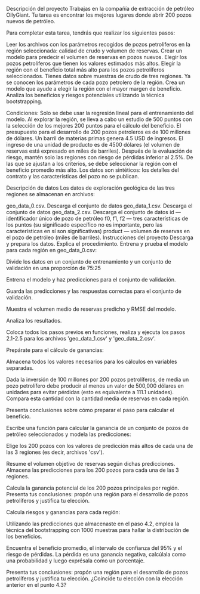 Descripción del proyecto
Trabajas en la compañía de extracción de petróleo OilyGiant. Tu tarea es encontrar los mejores lugares donde abrir 200 pozos nuevos de petróleo.

Para completar esta tarea, tendrás que realizar los siguientes pasos:

Leer los archivos con los parámetros recogidos de pozos petrolíferos en la región seleccionada: calidad de crudo y volumen de reservas.
Crear un modelo para predecir el volumen de reservas en pozos nuevos.
Elegir los pozos petrolíferos que tienen los valores estimados más altos.
Elegir la región con el beneficio total más alto para los pozos petrolíferos seleccionados.
Tienes datos sobre muestras de crudo de tres regiones. Ya se conocen los parámetros de cada pozo petrolero de la región. Crea un modelo que ayude a elegir la región con el mayor margen de beneficio. Analiza los beneficios y riesgos potenciales utilizando la técnica bootstrapping.

Condiciones:
Solo se debe usar la regresión lineal para el entrenamiento del modelo.
Al explorar la región, se lleva a cabo un estudio de 500 puntos con la selección de los mejores 200 puntos para el cálculo del beneficio.
El presupuesto para el desarrollo de 200 pozos petroleros es de 100 millones de dólares.
Un barril de materias primas genera 4.5 USD de ingresos. El ingreso de una unidad de producto es de 4500 dólares (el volumen de reservas está expresado en miles de barriles).
Después de la evaluación de riesgo, mantén solo las regiones con riesgo de pérdidas inferior al 2.5%. De las que se ajustan a los criterios, se debe seleccionar la región con el beneficio promedio más alto.
Los datos son sintéticos: los detalles del contrato y las características del pozo no se publican.

Descripción de datos
Los datos de exploración geológica de las tres regiones se almacenan en archivos:

geo_data_0.csv. Descarga el conjunto de datos
geo_data_1.csv. Descarga el conjunto de datos
geo_data_2.csv. Descarga el conjunto de datos
id — identificador único de pozo de petróleo
f0, f1, f2 — tres características de los puntos (su significado específico no es importante, pero las características en sí son significativas)
product — volumen de reservas en el pozo de petróleo (miles de barriles).
Instrucciones del proyecto
Descarga y prepara los datos. Explica el procedimiento.
Entrena y prueba el modelo para cada región en geo_data_0.csv:

Divide los datos en un conjunto de entrenamiento y un conjunto de validación en una proporción de 75:25

Entrena el modelo y haz predicciones para el conjunto de validación.

Guarda las predicciones y las respuestas correctas para el conjunto de validación.

Muestra el volumen medio de reservas predicho y RMSE del modelo.

Analiza los resultados.

Coloca todos los pasos previos en funciones, realiza y ejecuta los pasos 2.1-2.5 para los archivos 'geo_data_1.csv' y 'geo_data_2.csv'.

Prepárate para el cálculo de ganancias:

Almacena todos los valores necesarios para los cálculos en variables separadas.

Dada la inversión de 100 millones por 200 pozos petrolíferos, de media un pozo petrolífero debe producir al menos un valor de 500,000 dólares en unidades para evitar pérdidas (esto es equivalente a 111.1 unidades). Compara esta cantidad con la cantidad media de reservas en cada región.

Presenta conclusiones sobre cómo preparar el paso para calcular el beneficio.

Escribe una función para calcular la ganancia de un conjunto de pozos de petróleo seleccionados y modela las predicciones:

Elige los 200 pozos con los valores de predicción más altos de cada una de las 3 regiones (es decir, archivos 'csv').

Resume el volumen objetivo de reservas según dichas predicciones. Almacena las predicciones para los 200 pozos para cada una de las 3 regiones.

Calcula la ganancia potencial de los 200 pozos principales por región. Presenta tus conclusiones: propón una región para el desarrollo de pozos petrolíferos y justifica tu elección.

Calcula riesgos y ganancias para cada región:

Utilizando las predicciones que almacenaste en el paso 4.2, emplea la técnica del bootstrapping con 1000 muestras para hallar la distribución de los beneficios.

Encuentra el beneficio promedio, el intervalo de confianza del 95% y el riesgo de pérdidas. La pérdida es una ganancia negativa, calcúlala como una probabilidad y luego exprésala como un porcentaje.

Presenta tus conclusiones: propón una región para el desarrollo de pozos petrolíferos y justifica tu elección. ¿Coincide tu elección con la elección anterior en el punto 4.3?